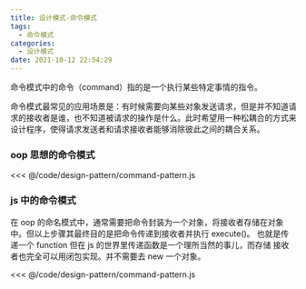 ```yaml
---
title: 设计模式-命令模式
tags:
  - 命令模式
categories:
  - 设计模式
date: 2021-10-12 22:54:29
---
```


命令模式中的命令（command）指的是一个执行某些特定事情的指令。

命令模式最常见的应用场景是：有时候需要向某些对象发送请求，但是并不知道请求的接收者是谁，也不知道被请求的操作是什么。此时希望用一种松耦合的方式来设计程序，使得请求发送者和请求接收者能够消除彼此之间的耦合关系。

### oop 思想的命令模式

<!-- {% include_code to:29 lang:javascript design-pattern/command-pattern.js %} -->

<<< @/code/design-pattern/command-pattern.js

### js 中的命令模式

在 oop 的命名模式中，通常需要把命令封装为一个对象，将接收者存储在对象中。但以上步骤其最终目的是把命令传递到接收者并执行 execute()。 也就是传递一个 function 但在 js 的世界里传递函数是一个理所当然的事儿，而存储 接收者也完全可以用闭包实现。并不需要去 new 一个对象。

<<< @/code/design-pattern/command-pattern.js

<!-- {% include_code from:30 lang:javascript design-pattern/command-pattern.js %} -->
